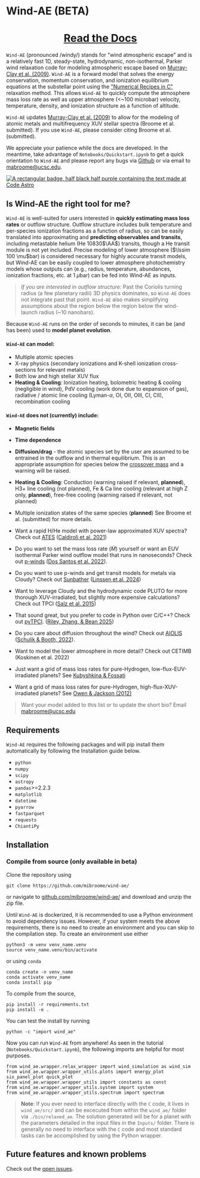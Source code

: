 # Wind-AE (BETA)

<h1 style="text-align: center;"><a href="https://wind-ae.readthedocs.io/en/latest/">Read the Docs</a></h1>

`Wind-AE` (pronounced /windy/) stands for "wind atmospheric escape" and is a relatively fast 1D, steady-state, hydrodynamic, non-isothermal, Parker wind relaxation code for modeling atmospheric escape based on [Murray-Clay et al. (2009)](https://ui.adsabs.harvard.edu/abs/2009ApJ...693...23M/abstract). `Wind-AE` is a forward model that solves the energy conservation, momentum conservation, and ionization equilibrium equations at the substellar point using the ["Numerical Recipes in C"](https://ui.adsabs.harvard.edu/abs/1992nrca.book.....P/abstract) relaxation method. This allows `Wind-AE` to quickly compute the atmosphere mass loss rate as well as upper atmosphere (<~100 microbar) velocity, temperature, density, and ionization structure as a function of altitude. 

`Wind-AE` updates [Murray-Clay et al. (2009)](https://ui.adsabs.harvard.edu/abs/2009ApJ...693...23M/abstract) to allow for the modeling of atomic metals and multifrequency XUV stellar spectra (Broome et al. submitted). If you use `Wind-AE`, please consider citing Broome et al. (submitted). 


We appreciate your patience while the docs are developed. In the meantime, take advantage of `Notebooks/Quickstart.ipynb` to get a quick orientation to `Wind-AE` and please report any bugs via [Github](https://github.com/mabroome/wind-ae/issues) or via email to mabroome@ucsc.edu.

[![A rectangular badge, half black half purple containing the text made at Code Astro](https://img.shields.io/badge/Made%20at-Code/Astro-blueviolet.svg)](https://semaphorep.github.io/codeastro/)

Is Wind-AE the right tool for me?
----------------------
`Wind-AE` is well-suited for users interested in **quickly estimating mass loss rates** or outflow structure. Outflow structure includes bulk temperature and per-species ionization fractions as a function of radius, so can be easily translated into approximating and **predicting observables and transits**, including metastable helium (He 10830$\AA$) transits, though a He transit module is not yet included. Precise modeling of lower atmosphere ($\lssim 100 \mu$bar) is considered necessary for highly accurate transit models, but Wind-AE can be easily coupled to lower atmosphere photochemistry models whose outputs can (e.g., radius, temperature, abundances, ionization fractions, etc. at 1 $\mu$bar) can be fed into Wind-AE as inputs.  

>*If you are interested in outflow structure:* Past the Coriolis turning radius (a few planetary radii) 3D physics dominates, so `Wind-AE` does not integrate past that point. `Wind-AE` also makes simplifying assumptions about the region below the region below the wind-launch radius (~10 nanobars). 

Because `Wind-AE` runs on the order of seconds to minutes, it can be (and has been) used to **model planet evolution**.

#### `Wind-AE` can model:
- Multiple atomic species
- X-ray physics (secondary ionizations and K-shell ionization cross-sections for relevant metals)
- Both low and high stellar XUV flux
- **Heating & Cooling**: Ionization heating, bolometric heating & cooling (negligible in wind), PdV cooling (work done due to expansion of gas), radiative / atomic line cooling (Lyman-$\alpha$, OI, OII, OIII, CI, CII), recombination cooling
#### `Wind-AE` does not (currently) include:
- **Magnetic fields**
- **Time dependence**
- **Diffusion/drag** - the atomic species set by the user are assumed to be entrained in the outflow and in thermal equilibrium. This is an appropriate assumption for species below the [crossover mass](https://ui.adsabs.harvard.edu/abs/1987Icar...69..532H) and a warning will be raised.
- **Heating & Cooling**: Conduction (warning raised if relevant, **planned**), H3+ line cooling (not planned), Fe & Ca  line cooling (relevant at high Z only, **planned**), free-free cooling (warning raised if relevant, not planned) 
- Multiple ionization states of the same species (**planned**)
See Broome et al. (submitted) for more details.

- Want a rapid H/He model with power-law approximated XUV spectra? Check out [ATES](https://github.com/AndreaCaldiroli/ATES-Code) ([Caldiroli et al. 2021](https://ui.adsabs.harvard.edu/abs/2021A%26A...655A..30C/abstract))
- Do you want to set the mass loss rate ($\dot{M}$) yourself or want an EUV isothermal Parker wind outflow model that runs in nanoseconds? Check out [p-winds](https://github.com/ladsantos/p-winds) ([Dos Santos et al. 2022](https://ui.adsabs.harvard.edu/abs/2022A%26A...659A..62D/abstract)).
- Do you want to use p-winds and get transit models for metals via Cloudy? Check out [Sunbather](https://github.com/antonpannekoek/sunbather) ([Linssen et al. 2024](https://ui.adsabs.harvard.edu/abs/2024A%26A...688A..43L/abstract))
- Want to leverage Cloudy and the hydrodynamic code PLUTO for more thorough XUV-irradiated, but slightly more expensive calculations? Check out TPCI ([Salz et al. 2015](https://ui.adsabs.harvard.edu/abs/2015A%26A...576A..21S/abstract))
- That sound great, but you prefer to code in Python over C/C++? Check out [pyTPCI](https://ascl.net/2506.012). ([Riley, Zhang, & Bean 2025](https://ui.adsabs.harvard.edu/abs/2025ApJ...980...34R/abstract))
- Do you care about diffusion throughout the wind? Check out [AIOLIS](https://github.com/Schulik/aiolos) ([Schulik & Booth, 2022](https://ui.adsabs.harvard.edu/abs/2023MNRAS.523..286S/abstract)).
- Want to model the lower atmosphere in more detail? Check out CETIMB (Koskinen et al. 2022)
- Just want a grid of mass loss rates for pure-Hydrogen, low-flux-EUV-irradiated planets? See [Kubyshkina & Fossati](https://ui.adsabs.harvard.edu/abs/2021RNAAS...5...74K/abstract) 
- Want a grid of mass loss rates for pure-Hydrogen, high-flux-XUV-irradiated planets? See [Owen & Jackson (2012)](https://ui.adsabs.harvard.edu/abs/2012MNRAS.425.2931O/abstract)

>Want your model added to this list or to update the short bio? Email mabroome@ucsc.edu

Requirements
------------

`Wind-AE` requires the following packages and will pip install them automatically by following the Installation guide below.

* `python` 
* `numpy` 
* `scipy`
* `astropy`
* `pandas`>=2.2.3
* `matplotlib` 
* `datetime`
* `pyarrow` 
* `fastparquet`
* `requests` 
* `ChiantiPy`

Installation
------------
### Compile from source (only available in beta)

Clone the repository using
```angular2html
git clone https://github.com/mibroome/wind-ae/
```
or navigate to [github.com/mibroome/wind-ae/](https://github.com/mibroome/wind-ae/) and download and unzip the zip file.

Until `Wind-AE` is dockerized, it is recommended to use a Python environment to avoid dependency issues. However, if your system meets the above requirements, there is no need to create an environment and you can skip to the compilation step.
To create an environment use either
```angular2html
python3 -m venv venv_name.venv
source venv_name.venv/bin/activate
```
or using `conda`
```angular2html
conda create -n venv_name
conda activate venv_name
conda install pip
```

To compile from the source,
```angular2html
pip install -r requirements.txt
pip install -e .
```

You can test the install by running
```angular2html
python -c "import wind_ae"
```

Now you can run `Wind-AE` from anywhere! As seen in the tutorial (`Notebooks/Quickstart.ipynb`), the following imports are helpful for most purposes. 
```angular2html
from wind_ae.wrapper.relax_wrapper import wind_simulation as wind_sim
from wind_ae.wrapper.wrapper_utils.plots import energy_plot six_panel_plot quick_plot 
from wind_ae.wrapper.wrapper_utils import constants as const
from wind_ae.wrapper.wrapper_utils.system import system
from wind_ae.wrapper.wrapper_utils.spectrum import spectrum
```

> **Note**: If you ever need to interface directly with the `C` code, it lives in `wind_ae/src/` and can be excecuted from within the `wind_ae/` folder via `./bin/relaxed_ae`. The solution generated will be for a planet with the parameters detailed in the input files in the `Inputs/` folder. There is generally no need to interface with the `C` code and most standard tasks can be accomplished by using the Python wrapper.

Future features and known problems
--------
Check out the [open issues](https://github.com/mabroome/wind-ae/issues).